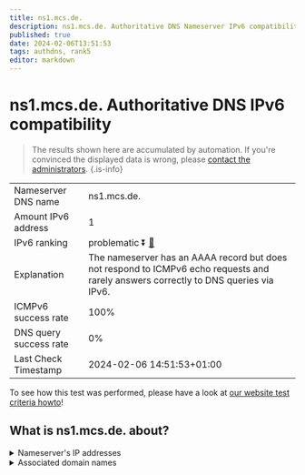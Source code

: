```yaml
---
title: ns1.mcs.de.
description: ns1.mcs.de. Authoritative DNS Nameserver IPv6 compatibility
published: true
date: 2024-02-06T13:51:53
tags: authdns, rank5
editor: markdown
---
```


# ns1.mcs.de. Authoritative DNS IPv6 compatibility

> The results shown here are accumulated by automation. If you're convinced the displayed data is wrong, please [contact the administrators](/howto/chat). 
{.is-info}




|   |   |
| - | - |
| Nameserver DNS name | ns1.mcs.de.
| Amount IPv6 address | 1
| IPv6 ranking | problematic :arrow_double_down: [🔗](/howto/ranking) |
| Explanation | The nameserver has an AAAA record but does not respond to ICMPv6 echo requests and rarely answers correctly to DNS queries via IPv6. |
| ICMPv6 success rate | 100%|
| DNS query success rate | 0% |
| Last Check Timestamp | 2024-02-06 14:51:53+01:00 |

To see how this test was performed, please have a look at [our website test criteria howto](/howto/testcriteria/authdns)!


## What is ns1.mcs.de. about?




<details>
<summary>Nameserver's IP addresses</summary>

2a09:2040:0:e::10

</details>



<details>
<summary>Associated domain names</summary>

www.hamburg.de

</details>
